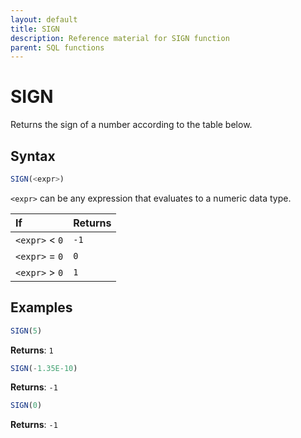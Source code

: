 ```yaml
---
layout: default
title: SIGN
description: Reference material for SIGN function
parent: SQL functions
---
```


# SIGN

Returns the sign of a number according to the table below.

## Syntax

```sql
SIGN(<expr>)
```

`<expr>` can be any expression that evaluates to a numeric data type.

|  If              | Returns |
|  :--             | :------ |
|  `<expr>` \< `0` | `-1`    |
|  `<expr>` = `0`  | `0`     |
| `<expr>` \> `0`  | `1`     |

## Examples

```sql
SIGN(5)
```

**Returns**: `1`

```sql
SIGN(-1.35E-10)
```

**Returns**: `-1`

```sql
SIGN(0)
```

**Returns**: `-1`

